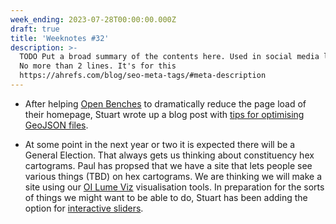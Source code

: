 ```yaml
---
week_ending: 2023-07-28T00:00:00.000Z
draft: true
title: 'Weeknotes #32'
description: >-
  TODO Put a broad summary of the contents here. Used in social media links etc.
  No more than 2 lines. It's for this
  https://ahrefs.com/blog/seo-meta-tags/#meta-description
---
```


* After helping [Open Benches](https://www.openbenches.org/) to dramatically reduce the page load of their homepage, Stuart wrote up a blog post with [tips for optimising GeoJSON files](https://open-innovations.org/blog/2023-07-25-tips-for-optimising-geojson-files).

* At some point in the next year or two it is expected there will be a General Election. That always gets us thinking about constituency hex cartograms. Paul has propsed that we have a site that lets people see various things (TBD) on hex cartograms. We are thinking we will make a site using our [OI Lume Viz](https://open-innovations.github.io/oi-lume-viz/) visualisation tools. In preparation for the sorts of things we might want to be able to do, Stuart has been adding the option for [interactive sliders](https://open-innovations.github.io/oi-lume-viz/samples/map/hex-cartogram/#example-11).
